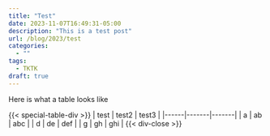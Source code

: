 ```yaml
---
title: "Test"
date: 2023-11-07T16:49:31-05:00
description: "This is a test post"
url: /blog/2023/test
categories:
  - ""
tags:
  - TKTK
draft: true
---
```

Here is what a table looks like

{{< special-table-div >}}
| test | test2 | test3 |
|------|-------|-------|
| a    | ab    | abc   |
| d    | de    | def   |
| g    | gh    | ghi   |
{{< div-close >}}

